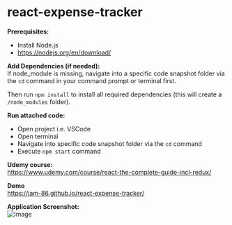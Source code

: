 # react-expense-tracker

**Prerequisites:** <br/>
- Install Node.js <br/>
- https://nodejs.org/en/download/

**Add Dependencies (if needed):** </br>
If node_module is missing, navigate into a specific code snapshot folder via the `cd` command in your command prompt or terminal first.

Then run `npm install` to install all required dependencies (this will create a `/node_modules` folder).


**Run attached code:** </br>
- Open project i.e. VSCode
- Open terminal
- Navigate into specific code snapshot folder via the `cd` command
- Execute `npm start` command

**Udemy course:** </br>
https://www.udemy.com/course/react-the-complete-guide-incl-redux/ 


**Demo** <br/>
https://jam-86.github.io/react-expense-tracker/

**Application Screenshot:** <br/>
![image](https://user-images.githubusercontent.com/92538265/137530078-09585882-9ed8-44d1-aa22-b8ea4d6761d1.png)

